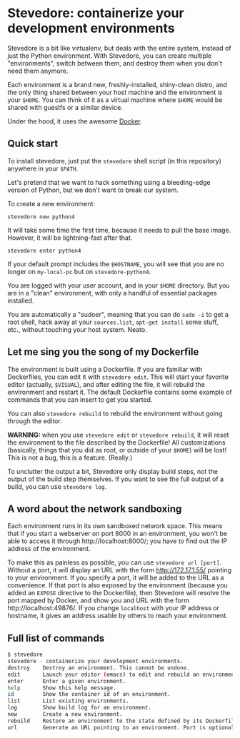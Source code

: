 # Stevedore: containerize your development environments

Stevedore is a bit like virtualenv, but deals with the entire system,
instead of just the Python environment. With Stevedore, you can create
multiple "environments", switch between them, and destroy them when you
don't need them anymore.

Each environment is a brand new, freshly-installed, shiny-clean distro,
and the only thing shared between your host machine and the environment
is your `$HOME`. You can think of it as a virtual machine where `$HOME`
would be shared with guestfs or a similar device.

Under the hood, it uses the awesome [Docker](http://docker.io/).


## Quick start

To install stevedore, just put the `stevedore` shell script (in this
repository) anywhere in your `$PATH`.

Let's pretend that we want to hack something using a bleeding-edge
version of Python, but we don't want to break our system.

To create a new environment:

    stevedore new python4

It will take some time the first time, because it needs to pull the
base image. However, it will be lightning-fast after that.

    stevedore enter python4

If your default prompt includes the `$HOSTNAME`, you will see that
you are no longer on `my-local-pc` but on `stevedore-python4`.

You are logged with your user account, and in your `$HOME` directory.
But you are in a "clean" environment, with only a handful of essential
packages installed.

You are automatically a "sudoer", meaning that you can do `sudo -i`
to get a root shell, hack away at your `sources.list`, `apt-get install`
some stuff, etc., without touching your host system. Neato.


## Let me sing you the song of my Dockerfile

The environment is built using a Dockerfile. If you are familiar with
Dockerfiles, you can edit it with `stevedore edit`. This will start your
favorite editor (actually, `$VISUAL`), and after editing the file, it
will rebuild the environment and restart it. The default Dockerfile
contains some example of commands that you can insert to get you started.

You can also `stevedore rebuild` to rebuild the environment without
going through the editor.

**WARNING:** when you use `stevedore edit` or `stevedore rebuild`,
it will reset the environment to the file described by the Dockerfile!
All customizations (basically, things that you did as root, or outside
of your `$HOME`) will be lost! This is not a bug, this is a feature.
(Really.)

To unclutter the output a bit, Stevedore only display build steps,
not the output of the build step themselves. If you want to see the
full output of a build, you can use `stevedore log`.


## A word about the network sandboxing

Each environment runs in its own sandboxed network space. This means
that if you start a webserver on port 8000 in an environment, you
won't be able to access it through http://localhost:8000/; you have
to find out the IP address of the environment.

To make this as painless as possible, you can use `stevedore url [port]`.
Without a port, it will display an URL with the form http://172.17.1.55/
pointing to your environment. If you specify a port, it will be added
to the URL as a convenience. If that port is also exposed by the
environment (because you added an `EXPOSE` directive to the Dockerfile),
then Stevedore will resolve the port mapped by Docker, and show you
and URL with the form http://localhost:49876/. If you change `localhost`
with your IP address or hostname, it gives an address usable by others
to reach your environment.


## Full list of commands

```bash
$ stevedore
stevedore - containerize your development environments.
destroy    Destroy an environment. This cannot be undone.
edit       Launch your editor (emacs) to edit and rebuild an environment.
enter      Enter a given environment.
help       Show this help message.
id         Show the container id of an environment.
list       List existing environments.
log        Show build log for an environment.
new        Create a new environment.
rebuild    Restore an environment to the state defined by its Dockerfile.
url        Generate an URL pointing to an environment. Port is optional.
```